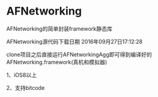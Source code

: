 # AFNetworking
AFNetworking的简单封装framework静态库

AFNetworking源代码下载日期 2016年09月27日17:12:28

clone项目之后直接运行AFNetworkingAgg即可得到编译好的AFNetworking.framework(真机和模拟器)

1、iOS8以上

2、支持bitcode



